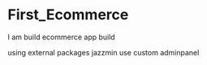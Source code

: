 # First_Ecommerce
I am  build ecommerce app build

using external packages
jazzmin use custom adminpanel


